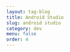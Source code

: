 ```yaml
---
layout: tag-blog
title: Android Studio
slug: android studio
category: dev
menu: false
order: 4
---
```

